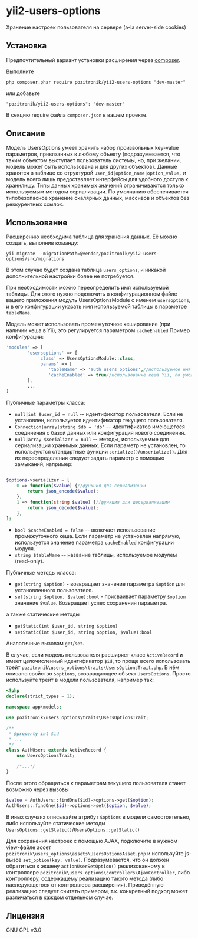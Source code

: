 yii2-users-options
=================
Хранение настроек пользователя на сервере (a-la server-side cookies)

Установка
---------

Предпочтительный вариант установки расширения через [composer](http://getcomposer.org/download/).


Выполните

```
php composer.phar require pozitronik/yii2-users-options "dev-master"
```

или добавьте

```
"pozitronik/yii2-users-options": "dev-master"
```

В секцию require файла `composer.json` в вашем проекте.

Описание
--------

Модель UsersOptions умеет хранить набор произвольных key-value параметров, привязанных к любому объекту (подразумевается, что таким объектом выступает пользователь системы, но, при желании, модель может быть использована и для других объектов).
Данные хранятся в таблице со структурой `user_id|option_name|option_value,` и модель всего лишь предоставляет интерфейсы для удобного доступа к хранилищу.
Типы данных хранимых значений ограничиваются только используемым методом сериализации. По умолчанию обеспечивается типобезопасное хранение скалярных данных, массивов и объектов без реккурентных ссылок. 

Использование
-------------

Расширению необходима таблица для хранения данных. Её можно создать, выполнив команду:

`yii migrate --migrationPath=@vendor/pozitronik/yii2-users-options/src/migrations`

В этом случае будет создана таблица `users_options`, и никакой дополнительной настройки более не потребуется.

При необходимости можно переопределить имя используемой таблицы. Для этого нужно подключить в конфигурационном файле вашего приложения модуль UsersOptionsModule с именем `usersoptions`, и в его конфигурации указать имя используемой таблицы в параметре `tableName`.

Модель может использовать промежуточное кеширование (при наличии кеша в Yii), это регулируется параметром `cacheEnabled`
Пример конфигурации:
```php
'modules' => [
		'usersoptions' => [
			'class' => UsersOptionsModule::class,
			'params' => [
				'tableName' => 'auth_users_options',//используемое имя таблицы, по умолчанию 'users_options'
				'cacheEnabled' => true//использование кеша Yii, по умолчанию false
		],
		...
]
```

Публичные параметры класса:
* `null|int $user_id = null` -- идентификатор пользователя. Если не установлен, используется идентификатор текущего пользователя.
* `Connection|array|string $db = 'db'` -- идентификатор имеющегося соединения с базой данных или конфигурация нового соединения.
* `null|array $serializer = null` -- методы, используемые для сериализации хранимых данных. Если параметр не установлен, то используются стандартные функции `serialize()`/`unserialize()`. Для их переопределения следует задать параметр с помощью замыканий, например:
```php

$options->serializer = [
	0 => function($value) {//функция для сериализации
		return json_encode($value);
	},
	1 => function(string $value) {//функция для десериализации
		return json_decode($value);
	},
];

```

* `bool $cacheEnabled = false` -- включает использование промежуточного кеша. Если параметр не установлен напрямую, используется значение параметра `cacheEnabled` конфигурации модуля. 
* `string $tableName` -- название таблицы, используемое модулем (read-only). 

Публичные методы класса:

* `get(string $option)` - возвращает значение параметра `$option` для установленного пользователя.
* `set(string $option, $value):bool` - присваивает параметру `$option` значение `$value`. Возвращает успех сохранения параметра.

а также статические методы
* `getStatic(int $user_id, string $option)`
* `setStatic(int $user_id, string $option, $value):bool`

Аналогичные вызовам `get`/`set`.

В случае, если модель пользователя расширяет класс `ActiveRecord` и имеет целочисленный идентификатор `$id`, то проще всего использовать трейт `pozitronik\users_options\traits\UsersOptionsTrait.php`. В нём описано свойство `$options`, возвращающее объект `UsersOptions`. Просто используйте трейт в модели пользователя, например так:
```php
<?php
declare(strict_types = 1);

namespace app\models;

use pozitronik\users_options\traits\UsersOptionsTrait;

/**
 * @property int $id
 * ...
 */
class AuthUsers extends ActiveRecord {
    use UsersOptionsTrait;

    /*...*/
}
```

После этого обращаться к параметрам текущего пользователя станет возможно через вызовы
```php
$value = AuthUsers::findOne($id)->options->get($option);
AuthUsers::findOne($id)->options->set($option, $value);
```

В иных случаях описывайте атрибут `$options` в модели самостоятельно, либо используйте статические методы `UsersOptions::getStatic()`/`UsersOptions::getStatic()`

Для сохранения настроек с помощью AJAX, подключите в нужном view-файле ассет `pozitronik\users_options\assets\UsersOptionsAsset.php` и используйте js-вызов `set_option(key, value)`. Подразумевается, что он должен обратиться к экшену `actionUserSetOption()` реализованному в контроллере `pozitronik\users_options\controllers\AjaxController`, либо контроллеру, содержащему реализацию такого метода (либо наследующегося от контроллера расширения). Приведённую реализацию следует считать примером, т.к. конкретный подход может различаться в каждом отдельном случае.

Лицензия
--------
GNU GPL v3.0